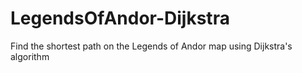 # LegendsOfAndor-Dijkstra
Find the shortest path on the Legends of Andor map using Dijkstra's algorithm
